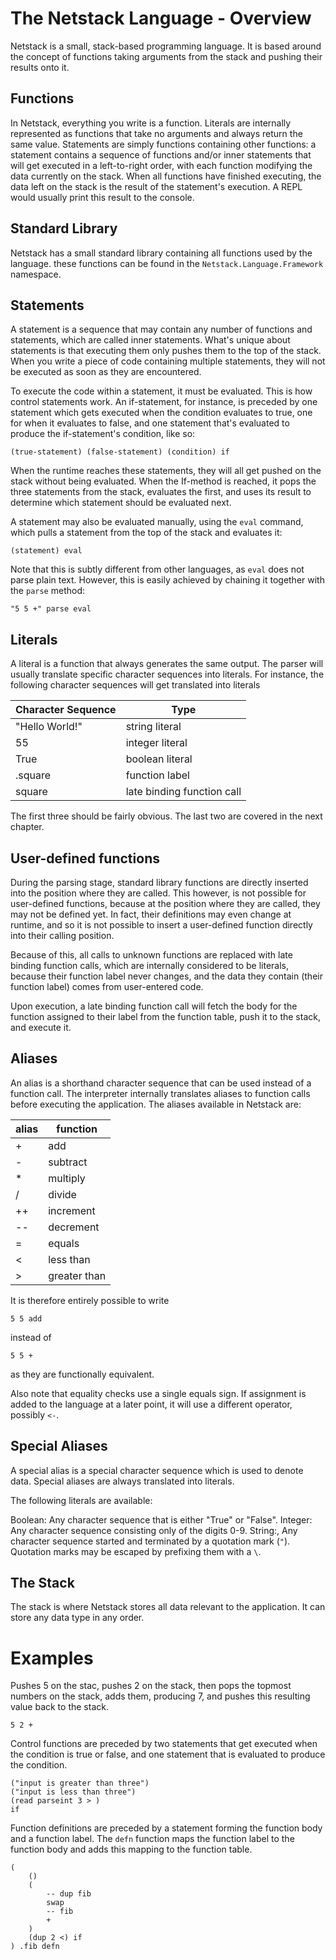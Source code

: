 The Netstack Language - Overview
=============

Netstack is a small, stack-based programming language.
It is based around the concept of functions taking arguments from
the stack and pushing their results onto it.


Functions
-------------
In Netstack, everything you write is a function. Literals are internally 
represented as functions that take no arguments and always return the same value.
Statements are simply functions containing other functions: 
a statement contains a sequence of functions and/or inner statements that 
will get executed in a left-to-right order, with each function modifying the data 
currently on the stack. When all functions have finished executing, 
the data left on the stack is the result of the statement's execution. 
A REPL would usually print this result to the console.


Standard Library
-------------
Netstack has a small standard library containing all functions used by the language.
these functions can be found in the `Netstack.Language.Framework` namespace.

Statements
-------------
A statement is a sequence that may contain any number of functions and
statements, which are called inner statements. What's unique about statements
is that executing them only pushes them to the top of the stack.
When you write a piece of code containing multiple statements, they will not be
executed as soon as they are encountered.

To execute the code within a statement, it must be evaluated. This is how control
statements work. An if-statement, for instance, is preceded by one statement
which gets executed when the condition evaluates to true, one for when it evaluates
to false, and one statement that's evaluated to produce the if-statement's condition,
like so:

	(true-statement) (false-statement) (condition) if

When the runtime reaches these statements, they will all get pushed on the stack
without being evaluated. When the If-method is reached, it pops the three statements
from the stack, evaluates the first, and uses its result to determine which statement
should be evaluated next.

A statement may also be evaluated manually, using the `eval` command, which 
pulls a statement from the top of the stack and evaluates it:
	
	(statement) eval

Note that this is subtly different from other languages, as `eval` does not parse
plain text. However, this is easily achieved by chaining it together with the 
`parse` method:

	"5 5 +" parse eval


Literals
-------------
A literal is a function that always generates the same output. The parser will 
usually translate specific character sequences into literals.
For instance, the following character sequences will get translated into literals

Character Sequence| Type
----------|------------
"Hello World!"	| string literal
55				| integer literal
True				| boolean literal
.square			| function label
square			| late binding function call

The first three should be fairly obvious. 
The last two are covered in the next chapter.


User-defined functions
-------------
During the parsing stage, standard library functions are directly inserted into the
position where they are called.
This however, is not possible for user-defined functions, because at the position
where they are called, they may not be defined yet. In fact, their definitions
may even change at runtime, and so it is not possible to insert a user-defined 
function directly into their calling position.

Because of this, all calls to unknown functions are replaced with 
late binding function calls, which are internally considered to be literals,
because their function label never changes, and the data they contain
(their function label) comes from user-entered code.

Upon execution, a late binding function call will fetch the body for the function
assigned to their label from the function table, push it to the stack, and execute it.


Aliases
-------------
An alias is a shorthand character sequence that can be used instead of a 
function call. The interpreter internally translates aliases to function
calls before executing the application. The aliases available in Netstack are:

alias|function
-----|--------
+  | add
-  | subtract
*  | multiply
/  | divide
++ | increment
-- | decrement
=  | equals
<  | less than
>  | greater than

It is therefore entirely possible to write

	5 5 add

instead of

	5 5 +

as they are functionally equivalent.

Also note that equality checks use a single equals sign.
If assignment is added to the language at a later point,
it will use a different operator, possibly `<-`.


Special Aliases
-------------
A special alias is a special character sequence which
is used to denote data. Special aliases are always translated into literals.

The following literals are available:

Boolean:
	Any character sequence that is either "True" or "False".
Integer:
	Any character sequence consisting only of the digits 0-9.
String:,
	Any character sequence started and terminated by a quotation mark (`"`).
	Quotation marks may be escaped by prefixing them with a `\`.



The Stack
-------------
The stack is where Netstack stores all data relevant to the application.
It can store any data type in any order.

Examples
=============

Pushes 5 on the stac, pushes 2 on the stack, then pops the topmost numbers
on the stack, adds them, producing 7, and pushes this resulting value 
back to the stack.

    5 2 +

Control functions are preceded by two statements that get executed when
the condition is true or false, and one statement that is evaluated to 
produce the condition.

	("input is greater than three")
	("input is less than three")
	(read parseint 3 > )
	if

Function definitions are preceded by a statement forming the function body
and a function label. The `defn` function maps the function label to the
function body and adds this mapping to the function table.

	(
		()
		(
			-- dup fib 
			swap 
			-- fib 
			+
		)
		(dup 2 <) if
	) .fib defn
